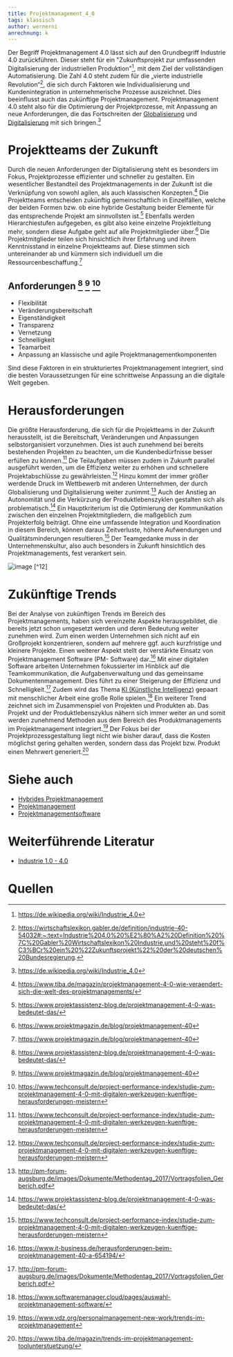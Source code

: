 ```yaml
---
title: Projektmanagement_4_0
tags: klassisch
author: wernerni
anrechnung: k
---
```

Der Begriff Projektmanagement 4.0 lässt sich auf den Grundbegriff Industrie 4.0 zurückführen. Dieser steht für ein "Zukunftsprojekt zur umfassenden Digitalisierung der industriellen Produktion"[^1], mit dem Ziel der vollständigen Automatisierung. Die Zahl 4.0 steht zudem für die „vierte industrielle Revolution“[^2], die sich durch Faktoren wie Individualisierung und Kundenintegration in unternehmerische Prozesse auszeichnet. Dies beeinflusst auch das zukünftige Projektmanagement. Projektmanagement 4.0 steht also für die Optimierung der Projektprozesse, mit Anpassung an neue Anforderungen, die das Fortschreiten der [Globalisierung](https://wirtschaftslexikon.gabler.de/definition/globalisierung-35657) und [Digitalisierung](https://de.wikipedia.org/wiki/Digitalisierung) mit sich bringen.[^1]    

# Projektteams der Zukunft
Durch die neuen Anforderungen der Digitalisierung steht es besonders im Fokus, Projektprozesse effizienter und schneller zu gestalten. Ein wesentlicher Bestandteil des Projektmanagements in der Zukunft ist die Verknüpfung von sowohl agilen, als auch klassischen Konzepten.[^3] Die Projektteams entscheiden zukünftig gemeinschaftlich in Einzelfällen, welche der beiden Formen bzw. ob eine hybride Gestaltung beider Elemente für das entsprechende Projekt am sinnvollsten ist.[^4] Ebenfalls werden Hierarchiestufen aufgegeben, es gibt also keine einzelne Projektleitung mehr, sondern diese Aufgabe geht auf alle Projektmitglieder über.[^5] Die Projektmitglieder teilen sich hinsichtlich ihrer Erfahrung und ihrem Kenntnisstand in einzelne Projektteams auf. Diese stimmen sich untereinander ab und kümmern sich individuell um die Ressourcenbeschaffung.[^5]

## Anforderungen [^4] [^5] [^6]
*	Flexibilität
*	Veränderungsbereitschaft
*	Eigenständigkeit
*	Transparenz
* Vernetzung
*	Schnelligkeit
*	Teamarbeit
*	Anpassung an klassische und agile Projektmanagementkomponenten

Sind diese Faktoren in ein strukturiertes Projektmanagement integriert, sind die besten Voraussetzungen für eine schrittweise Anpassung an die digitale Welt gegeben. 

# Herausforderungen
Die größte Herausforderung, die sich für die Projektteams in der Zukunft herausstellt, ist die Bereitschaft, Veränderungen und Anpassungen selbstorganisiert vorzunehmen. Dies ist auch zunehmend bei bereits bestehenden Projekten zu beachten, um die Kundenbedürfnisse besser erfüllen zu können.[^6] Die Teilaufgaben müssen zudem in Zukunft parallel ausgeführt werden, um die Effizienz weiter zu erhöhen und schnellere Projektabschlüsse zu gewährleisten.[^6] Hinzu kommt der immer größer werdende Druck im Wettbewerb mit anderen Unternehmen, der durch Globalisierung und Digitalisierung weiter zunimmt.[^7] Auch der Anstieg an Autonomität und die Verkürzung der Produktlebenszyklen gestalten sich als problematisch.[^4]
Ein Hauptkriterium ist die Optimierung der Kommunikation zwischen den einzelnen Projektmitgliedern, die maßgeblich zum Projekterfolg beiträgt. Ohne eine umfassende Integration und Koordination in diesem Bereich, können daraus Zeitverluste, höhere Aufwendungen und Qualitätsminderungen resultieren.[^6] Der Teamgedanke muss in der Unternehmenskultur, also auch besonders in Zukunft hinsichtlich des Projektmanagements, fest verankert sein.


![image](https://github.com/wernerni/ManagingProjectsSuccessfully.github.io/blob/main/kb/Projektmanagement_4_0/TechConsult_Projektemanagement-768x427.png)
[^12] 

# Zukünftige Trends
 Bei der Analyse von zukünftigen Trends im Bereich des Projektmanagements, haben sich vereinzelte Aspekte herausgebildet, die bereits jetzt schon umgesetzt werden und deren Bedeutung weiter zunehmen wird. Zum einen werden Unternehmen sich nicht auf ein Großprojekt konzentrieren, sondern auf mehrere ggf. auch kurzfristige und kleinere Projekte. Einen weiterer Aspekt stellt der verstärkte Einsatz von Projektmanagement Software (PM- Software) dar.[^8] Mit einer digitalen Software arbeiten Unternehmen fokussierter im Hinblick auf die Teamkommunikation, die Aufgabenverwaltung und das gemeinsame Dokumentenmanagement. Dies führt zu einer Steigerung der Effizienz und Schnelligkeit.[^7] Zudem wird das Thema [KI (Künstliche Intelligenz)](https://de.wikipedia.org/wiki/K%C3%BCnstliche_Intelligenz) gepaart mit menschlicher Arbeit eine große Rolle spielen.[^9] Ein weiterer Trend zeichnet sich im Zusammenspiel von Projekten und Produkten ab. Das Projekt und der Produktlebenszyklus nähern sich immer weiter an und somit werden zunehmend Methoden aus dem Bereich des Produktmanagements im Projektmanagement integriert.[^10]
Der Fokus bei der Projektprozessgestaltung liegt nicht wie bisher darauf, dass die Kosten möglichst gering gehalten werden, sondern dass das Projekt bzw. Produkt einen Mehrwert generiert.[^11]



# Siehe auch

* [Hybrides Projektmanagement](https://github.com/ManagingProjectsSuccessfully/ManagingProjectsSuccessfully.github.io/blob/main/kb/Hybrides_Projektmanagment.md)
* [Projektmanagement](https://github.com/ManagingProjectsSuccessfully/ManagingProjectsSuccessfully.github.io/blob/main/kb/Projektmanagement.md)
* [Projektmanagementsoftware](https://github.com/ManagingProjectsSuccessfully/ManagingProjectsSuccessfully.github.io/blob/main/kb/Projektmanagementsoftware.md)

# Weiterführende Literatur

* [Industrie 1.0 - 4.0](https://www.spiegel.de/fotostrecke/von-der-industrie-1-0-bis-4-0-fotostrecke-125537.html)

# Quellen
[^1]: https://de.wikipedia.org/wiki/Industrie_4.0
[^2]: https://wirtschaftslexikon.gabler.de/definition/industrie-40-54032#:~:text=Industrie%204.0%20%E2%80%A2%20Definition%20%7C%20Gabler%20Wirtschaftslexikon%20Industrie,und%20steht%20f%C3%BCr%20ein%20%22Zukunftsprojekt%22%20der%20deutschen%20Bundesregierung.
[^3]: https://www.tiba.de/magazin/projektmanagement-4-0-wie-veraendert-sich-die-welt-des-projektmanagements/
[^4]: https://www.projektassistenz-blog.de/projektmanagement-4-0-was-bedeutet-das/
[^5]: https://www.projektmagazin.de/blog/projektmanagement-40
[^6]: https://www.techconsult.de/project-performance-index/studie-zum-projektmanagement-4-0-mit-digitalen-werkzeugen-kuenftige-herausforderungen-meistern
[^7]: http://pm-forum-augsburg.de/images/Dokumente/Methodentag_2017/Vortragsfolien_Gerberich.pdf
[^8]: https://www.it-business.de/herausforderungen-beim-projektmanagement-40-a-654194/
[^9]: https://www.softwaremanager.cloud/pages/auswahl-projektmanagement-software/
[^10]: https://www.vdz.org/personalmanagement-new-work/trends-im-projektmanagement
[^11]: https://www.tiba.de/magazin/trends-im-projektmanagement-toolunterstuetzung/ 





